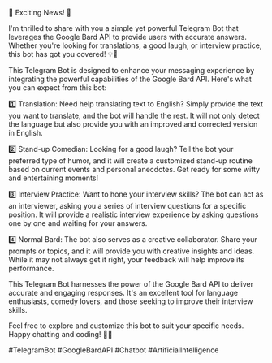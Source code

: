 🚀 Exciting News! 🚀

I'm thrilled to share with you a simple yet powerful Telegram Bot that leverages the Google Bard API to provide users with accurate answers. Whether you're looking for translations, a good laugh, or interview practice, this bot has got you covered! 💡💬

This Telegram Bot is designed to enhance your messaging experience by integrating the powerful capabilities of the Google Bard API. Here's what you can expect from this bot:

1️⃣ Translation: Need help translating text to English? Simply provide the text you want to translate, and the bot will handle the rest. It will not only detect the language but also provide you with an improved and corrected version in English.

2️⃣ Stand-up Comedian: Looking for a good laugh? Tell the bot your preferred type of humor, and it will create a customized stand-up routine based on current events and personal anecdotes. Get ready for some witty and entertaining moments!

3️⃣ Interview Practice: Want to hone your interview skills? The bot can act as an interviewer, asking you a series of interview questions for a specific position. It will provide a realistic interview experience by asking questions one by one and waiting for your answers.

4️⃣ Normal Bard: The bot also serves as a creative collaborator. Share your prompts or topics, and it will provide you with creative insights and ideas. While it may not always get it right, your feedback will help improve its performance.

This Telegram Bot harnesses the power of the Google Bard API to deliver accurate and engaging responses. It's an excellent tool for language enthusiasts, comedy lovers, and those seeking to improve their interview skills.

Feel free to explore and customize this bot to suit your specific needs. Happy chatting and coding! 🚀💬

#TelegramBot #GoogleBardAPI #Chatbot #ArtificialIntelligence
